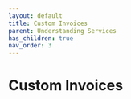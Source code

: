 ```yaml
---
layout: default
title: Custom Invoices
parent: Understanding Services
has_children: true
nav_order: 3
---
```


# Custom Invoices

